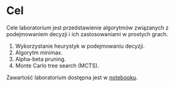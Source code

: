 # Cel

Cele laboratorium jest przedstawienie algorytmów związanych z podejmowaniem 
decyzji i ich zastosowaniami w prostych grach.

1. Wykorzystanie heurystyk w podejmowaniu decyzji.
2. Algorytm minimax.
3. Alpha-beta pruning.
4. Monte Carlo tree search (MCTS).


Zawartość laboratorium dostępna jest w [notebooku](lab_6.txt).
